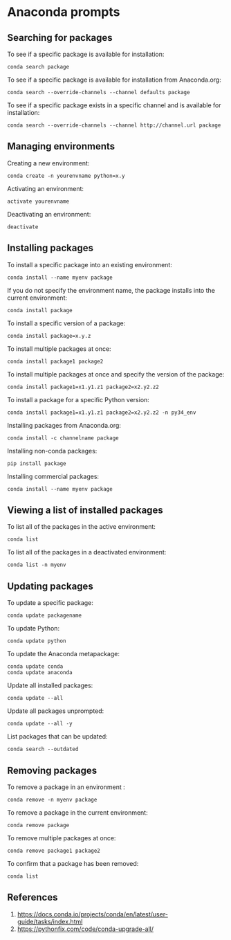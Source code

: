 # Anaconda prompts

## Searching for packages

To see if a specific package is available for installation:

`conda search package`

To see if a specific package is available for installation from Anaconda.org:

`conda search --override-channels --channel defaults package`

To see if a specific package exists in a specific channel and is available for installation:

`conda search --override-channels --channel http://channel.url package`

## Managing environments

Creating a new environment:

`conda create -n yourenvname python=x.y`

Activating an environment:

`activate yourenvname`

Deactivating an environment:

`deactivate`

## Installing packages

To install a specific package into an existing environment:

`conda install --name myenv package`

If you do not specify the environment name, the package installs into the current environment:

`conda install package`

To install a specific version of a package:

`conda install package=x.y.z`

To install multiple packages at once:

`conda install package1 package2`

To install multiple packages at once and specify the version of the package:

`conda install package1=x1.y1.z1 package2=x2.y2.z2`

To install a package for a specific Python version:

`conda install package1=x1.y1.z1 package2=x2.y2.z2 -n py34_env`

Installing packages from Anaconda.org:

`conda install -c channelname package`

Installing non-conda packages:

`pip install package`

Installing commercial packages:

`conda install --name myenv package`

## Viewing a list of installed packages

To list all of the packages in the active environment:

`conda list`

To list all of the packages in a deactivated environment:

`conda list -n myenv`

## Updating packages

To update a specific package:

`conda update packagename`

To update Python:

`conda update python`

To update the Anaconda metapackage:

```
conda update conda
conda update anaconda
``` 

Update all installed packages: 

`conda update --all`

Update all packages unprompted:

`conda update --all -y`

List packages that can be updated:

`conda search --outdated`

## Removing packages

To remove a package in an environment :

`conda remove -n myenv package`

To remove a package in the current environment:

`conda remove package`

To remove multiple packages at once:

`conda remove package1 package2`

To confirm that a package has been removed:

`conda list`

## References

1. https://docs.conda.io/projects/conda/en/latest/user-guide/tasks/index.html
2. https://pythonfix.com/code/conda-upgrade-all/